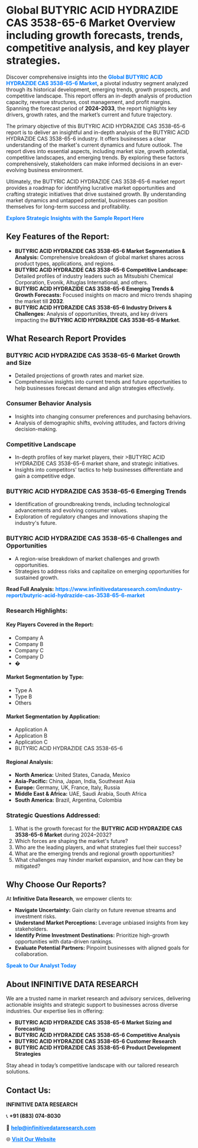 <h1>Global BUTYRIC ACID HYDRAZIDE CAS 3538-65-6 Market Overview including growth forecasts, trends, competitive analysis, and key player strategies.</h1>
<p>
Discover comprehensive insights into the 
<a href="https://www.infinitivedataresearch.com/industry-report/butyric-acid-hydrazide-cas-3538-65-6-market" rel="dofollow" style="color: #007BFF; text-decoration: none;"><strong>Global BUTYRIC ACID HYDRAZIDE CAS 3538-65-6 Market</strong></a>, a pivotal industry segment analyzed through its historical development, emerging trends, growth prospects, and competitive landscape. This report offers an in-depth analysis of production capacity, revenue structures, cost management, and profit margins. Spanning the forecast period of <strong>2024–2033</strong>, the report highlights key drivers, growth rates, and the market’s current and future trajectory.
</p>
<p>
The primary objective of this BUTYRIC ACID HYDRAZIDE CAS 3538-65-6 report is to deliver an insightful and in-depth analysis of the BUTYRIC ACID HYDRAZIDE CAS 3538-65-6 industry. It offers businesses a clear understanding of the market's current dynamics and future outlook. The report dives into essential aspects, including market size, growth potential, competitive landscapes, and emerging trends. By exploring these factors comprehensively, stakeholders can make informed decisions in an ever-evolving business environment.
</p>
<p>
Ultimately, the BUTYRIC ACID HYDRAZIDE CAS 3538-65-6 market report provides a roadmap for identifying lucrative market opportunities and crafting strategic initiatives that drive sustained growth. By understanding market dynamics and untapped potential, businesses can position themselves for long-term success and profitability.
</p>
<p>
<a href="https://www.infinitivedataresearch.com/request-sample/reportId=107431" style="color: #007BFF; text-decoration: none;"><strong>Explore Strategic Insights with the Sample Report Here</strong></a>
</p>

<h2>Key Features of the Report:</h2>
<ul>
<li><strong>BUTYRIC ACID HYDRAZIDE CAS 3538-65-6 Market Segmentation & Analysis:</strong> Comprehensive breakdown of global market shares across product types, applications, and regions.</li>
<li><strong>BUTYRIC ACID HYDRAZIDE CAS 3538-65-6 Competitive Landscape:</strong> Detailed profiles of industry leaders such as Mitsubishi Chemical Corporation, Evonik, Altuglas International, and others.</li>
<li><strong>BUTYRIC ACID HYDRAZIDE CAS 3538-65-6 Emerging Trends & Growth Forecasts:</strong> Focused insights on macro and micro trends shaping the market till <strong>2032</strong>.</li>
<li><strong>BUTYRIC ACID HYDRAZIDE CAS 3538-65-6 Industry Drivers & Challenges:</strong> Analysis of opportunities, threats, and key drivers impacting the <strong>BUTYRIC ACID HYDRAZIDE CAS 3538-65-6 Market</strong>.</li>
</ul>

<h2>What Research Report Provides</h2>
<h3>BUTYRIC ACID HYDRAZIDE CAS 3538-65-6 Market Growth and Size</h3>
<ul>
<li>Detailed projections of growth rates and market size.</li>
<li>Comprehensive insights into current trends and future opportunities to help businesses forecast demand and align strategies effectively.</li>
</ul>

<h3>Consumer Behavior Analysis</h3>
<ul>
<li>Insights into changing consumer preferences and purchasing behaviors.</li>
<li>Analysis of demographic shifts, evolving attitudes, and factors driving decision-making.</li>
</ul>

<h3>Competitive Landscape</h3>
<ul>
<li>In-depth profiles of key market players, their >BUTYRIC ACID HYDRAZIDE CAS 3538-65-6 market share, and strategic initiatives.</li>
<li>Insights into competitors' tactics to help businesses differentiate and gain a competitive edge.</li>
</ul>

<h3>BUTYRIC ACID HYDRAZIDE CAS 3538-65-6 Emerging Trends</h3>
<ul>
<li>Identification of groundbreaking trends, including technological advancements and evolving consumer values.</li>
<li>Exploration of regulatory changes and innovations shaping the industry's future.</li>
</ul>

<h3>BUTYRIC ACID HYDRAZIDE CAS 3538-65-6 Challenges and Opportunities</h3>
<ul>
<li>A region-wise breakdown of market challenges and growth opportunities.</li>
<li>Strategies to address risks and capitalize on emerging opportunities for sustained growth.</li>
</ul>
<p><strong>Read Full Analysis:</strong> <a href="https://www.infinitivedataresearch.com/industry-report/butyric-acid-hydrazide-cas-3538-65-6-market" rel="dofollow" style="color: #007BFF; text-decoration: none;"><strong>https://www.infinitivedataresearch.com/industry-report/butyric-acid-hydrazide-cas-3538-65-6-market</strong></a></p>
<h3>Research Highlights:</h3>
<h4>Key Players Covered in the Report:</h4>
<ul><li>Company A</li><li>Company B</li><li>Company C</li><li>Company D</li><li>�</li></ul>
<h4>Market Segmentation by Type:</h4>
<ul><li>Type A</li><li>Type B</li><li>Others</li></ul>
<h4>Market Segmentation by Application:</h4>
<ul><li>Application A</li><li>Application B</li><li>Application C</li><li>BUTYRIC ACID HYDRAZIDE CAS 3538-65-6</li></ul>

<h4>Regional Analysis:</h4>
<ul>
<li><strong>North America:</strong> United States, Canada, Mexico</li>
<li><strong>Asia-Pacific:</strong> China, Japan, India, Southeast Asia</li>
<li><strong>Europe:</strong> Germany, UK, France, Italy, Russia</li>
<li><strong>Middle East & Africa:</strong> UAE, Saudi Arabia, South Africa</li>
<li><strong>South America:</strong> Brazil, Argentina, Colombia</li>
</ul>

<h3>Strategic Questions Addressed:</h3>
<ol>
<li>What is the growth forecast for the <strong>BUTYRIC ACID HYDRAZIDE CAS 3538-65-6 Market</strong> during 2024–2032?</li>
<li>Which forces are shaping the market's future?</li>
<li>Who are the leading players, and what strategies fuel their success?</li>
<li>What are the emerging trends and regional growth opportunities?</li>
<li>What challenges may hinder market expansion, and how can they be mitigated?</li>
</ol>

<h2>Why Choose Our Reports?</h2>
<p>At <strong>Infinitive Data Research</strong>, we empower clients to:</p>
<ul>
<li><strong>Navigate Uncertainty:</strong> Gain clarity on future revenue streams and investment risks.</li>
<li><strong>Understand Market Perceptions:</strong> Leverage unbiased insights from key stakeholders.</li>
<li><strong>Identify Prime Investment Destinations:</strong> Prioritize high-growth opportunities with data-driven rankings.</li>
<li><strong>Evaluate Potential Partners:</strong> Pinpoint businesses with aligned goals for collaboration.</li>
</ul>
<p><a href="https://www.infinitivedataresearch.com/industry-report/butyric-acid-hydrazide-cas-3538-65-6-market" rel="dofollow" style="color: #007BFF; text-decoration: none;"><strong>Speak to Our Analyst Today</strong></a></p>

<h2>About INFINITIVE DATA RESEARCH</h2>
<p>We are a trusted name in market research and advisory services, delivering actionable insights and strategic support to businesses across diverse industries. Our expertise lies in offering:</p>
<ul>
<li><strong>BUTYRIC ACID HYDRAZIDE CAS 3538-65-6 Market Sizing and Forecasting</strong></li>
<li><strong>BUTYRIC ACID HYDRAZIDE CAS 3538-65-6 Competitive Analysis</strong></li>
<li><strong>BUTYRIC ACID HYDRAZIDE CAS 3538-65-6 Customer Research</strong></li>
<li><strong>BUTYRIC ACID HYDRAZIDE CAS 3538-65-6 Product Development Strategies</strong></li>
</ul>
<p>Stay ahead in today’s competitive landscape with our tailored research solutions.</p>

<h2>Contact Us:</h2>
<p><strong>INFINITIVE DATA RESEARCH</strong></p>
<p>📞 <strong>+91 (883) 074-8030</strong></p>
<p>📧 <strong><a href="mailto:help@infinitivedataresearch.com" style="color: #007BFF;">help@infinitivedataresearch.com</a></strong></p>
<p>🌐 <strong><a href="https://www.infinitivedataresearch.com" rel="dofollow" style="color: #007BFF;">Visit Our Website</a></strong></p>